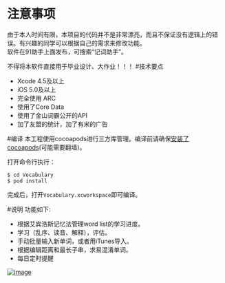# 注意事项
由于本人时间有限，本项目的代码并不是非常漂亮，而且不保证没有逻辑上的错误。有兴趣的同学可以根据自己的需求来修改功能。   
软件在91助手上面发布，可搜索“记词助手”。   

不得将本软件直接用于毕业设计、大作业！！！
#技术要点
* Xcode 4.5及以上
* iOS 5.0及以上
* 完全使用 ARC
* 使用了Core Data
* 使用了金山词霸公开的API
* 加了友盟的统计，加了有米的广告

#编译
本工程使用cocoapods进行三方库管理。编译前请确保[安装了cocoapods](http://cocoapods.org)(可能需要翻墙)。

打开命令行执行：

	$ cd Vocabulary
	$ pod install

完成后，打开`Vocabulary.xcworkspace`即可编译。

#说明
功能如下:

* 根据艾宾浩斯记忆法管理word list的学习进度。
* 学习（乱序、读音、解释），评估。
* 手动批量输入新单词，或者用iTunes导入。
* 根据编辑距离和最长子串，求易混淆单词。
* 每日定时提醒

[![image](https://gitcafe.com/hikui/Vocabulary/blob/master/docs/img/donate.gif?raw=true)](https://me.alipay.com/hikui)


